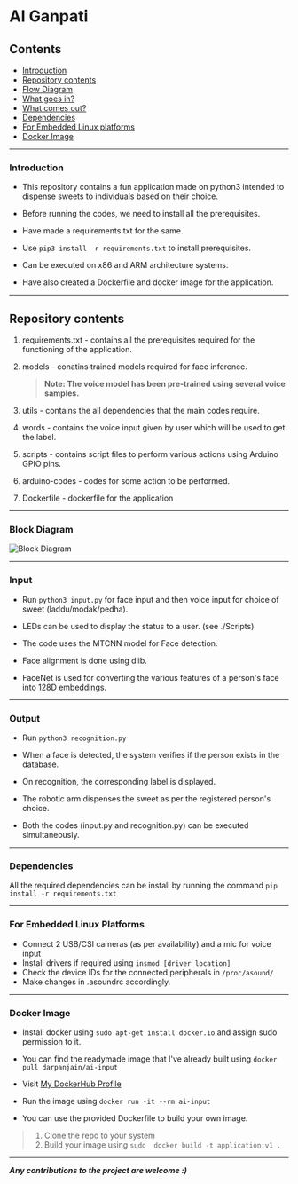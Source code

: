 # AI Ganpati 

## Contents

- [Introduction](#introduction)
- [Repository contents](#repository-contents)
- [Flow Diagram](#block-diagram)
- [What goes in?](#input)
- [What comes out?](#output)
- [Dependencies](#dependencies)
- [For Embedded Linux platforms](#for-embedded-linux-platforms)
- [Docker Image](#docker-image)
***

### Introduction

- This repository contains a fun application made on python3 intended to dispense sweets to individuals based on their choice.

- Before running the codes, we need to install all the prerequisites. 

- Have made a requirements.txt for the same. 

- Use ``` pip3 install -r requirements.txt ``` to install prerequisites.

- Can be executed on x86 and ARM architecture systems.

- Have also created a Dockerfile and docker image for the application. 
***


## Repository contents

1. requirements.txt - contains all the prerequisites required for the functioning of the application.

2. models - conatins trained models required for face inference.
	>  **Note: The voice model has been pre-trained using several voice samples.**

3. utils - contains the all dependencies that the main codes require.

4. words - contains the voice input given by user which will be used to get the label.

5. scripts - contains script files to perform various actions using Arduino GPIO pins. 

6. arduino-codes - codes for some action to be performed. 

7. Dockerfile - dockerfile for the application 
***

### Block Diagram

![Block Diagram](https://github.com/darpan-jain/ai-gan-master/blob/master/overview.png)
***

### Input

 - Run `python3 input.py` for face input and then voice input for choice of sweet (laddu/modak/pedha).

 - LEDs can be used to display the status to a user. (see ./Scripts)

 - The code uses the MTCNN model for Face detection.

 - Face alignment is done using dlib.

 - FaceNet is used for converting the various features of a person's face into 128D embeddings.
 
 ***

### Output

 - Run `python3 recognition.py `

 - When a face is detected, the system verifies if the person exists in the database.

 - On recognition, the corresponding label is displayed.

 - The robotic arm dispenses the sweet as per the registered person's choice.
 
- Both the codes (input.py and recognition.py) can be executed simultaneously. 
***

### Dependencies

All the required dependencies can be install by running the command `pip install -r requirements.txt`
***

### For Embedded Linux Platforms

- Connect 2 USB/CSI cameras (as per availability) and a mic for voice input
- Install drivers if required using ```insmod [driver location]```
- Check the device IDs for the connected peripherals in ```/proc/asound/```
- Make changes in .asoundrc accordingly.
***

### Docker Image

- Install docker using ```sudo apt-get install docker.io``` and assign sudo permission to it.

- You can find the readymade image that I've already built using ``` docker pull darpanjain/ai-input ```

- Visit [My DockerHub Profile](https://hub.docker.com/u/darpanjain/ "DockerHub Profile darpan-jain")

- Run the image using ``` docker run -it --rm ai-input ```

- You can use the provided Dockerfile to build your own image.

> 1. Clone the repo to your system
> 2. Build your image using ``` sudo  docker build -t application:v1 . ```
***

**_Any contributions to the project are welcome :)_**
